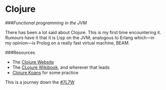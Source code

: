 Clojure
===

###_Functional programming in the JVM_

There has been a lot said about Clojure. This is my first time encountering it. Rumours have it that it is Lisp on the JVM; analogous to Erlang which—in my opinion—is Prolog on a really fast virtual machine, BEAM.

###Resources

+ The [Clojure Website](clojure.org)
+ The [CLojure Wikibook](http://en.wikibooks.org/wiki/Clojure_Programming), and wherever that leads
+ [Clojure Koans](http://clojurekoans.com/) for some practice

This is a journey down the [#7L7W](https://twitter.com/search?q=%237L7W) 